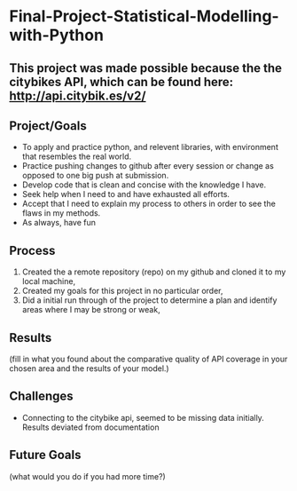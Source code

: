 # Final-Project-Statistical-Modelling-with-Python

## This project was made possible because the the citybikes API, which can be found here: http://api.citybik.es/v2/

## Project/Goals
- To apply and practice python, and relevent libraries, with environment that resembles the real world.
- Practice pushing changes to github after every session or change as opposed to one big push at submission.
- Develop code that is clean and concise with the knowledge I have.
- Seek help when I need to and have exhausted all efforts.
- Accept that I need to explain my process to others in order to see the flaws in my methods.
- As always, have fun

## Process
1. Created the a remote repository (repo) on my github and cloned it to my local machine,
2. Created my goals for this project in no particular order, 
3. Did a initial run through of the project to determine a plan and identify areas where I may be strong or weak,


## Results
(fill in what you found about the comparative quality of API coverage in your chosen area and the results of your model.)

## Challenges 
- Connecting to the citybike api, seemed to be missing data initially. Results deviated from documentation

## Future Goals
(what would you do if you had more time?)

